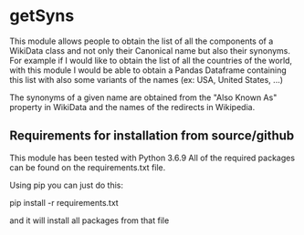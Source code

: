 # getSyns


This module allows people to obtain the list of all the components of a WikiData class and not only their Canonical name but also their synonyms.
For example if I would like to obtain the list of all the countries of the world, with this module I would be able to obtain a Pandas Dataframe containing this list with also some variants of the names (ex: USA, United States, ...)

The synonyms of a given name are obtained from the "Also Known As" property in WikiData and the names of the redirects in Wikipedia.


## Requirements for installation from source/github
This module has been tested with Python 3.6.9
All of the required packages can be found on the requirements.txt file.

Using pip you can just do this:

pip install -r requirements.txt

and it will install all packages from that file
